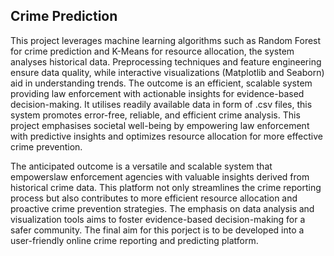 ## Crime Prediction
This project leverages machine learning algorithms such as Random Forest for crime prediction and K-Means for resource allocation, the system analyses historical data.
Preprocessing techniques and feature engineering ensure data quality, while interactive visualizations (Matplotlib and Seaborn) aid in understanding trends. The outcome is an efficient, scalable system providing law enforcement with actionable insights for evidence-based decision-making.
It utilises readily available data in form of .csv files, this system promotes error-free, reliable, and efficient crime analysis. This project emphasises societal well-being by empowering law enforcement with predictive insights and optimizes resource allocation for more effective crime prevention.

The anticipated outcome is a versatile and scalable system that empowerslaw enforcement agencies with valuable insights derived from historical crime data. This platform not only streamlines the crime reporting process but also contributes to more efficient resource allocation and proactive crime prevention strategies. The emphasis on data analysis and visualization tools aims to foster evidence-based decision-making for a safer community.
The final aim for this porject is to be developed into a user-friendly online crime reporting and predicting platform.
